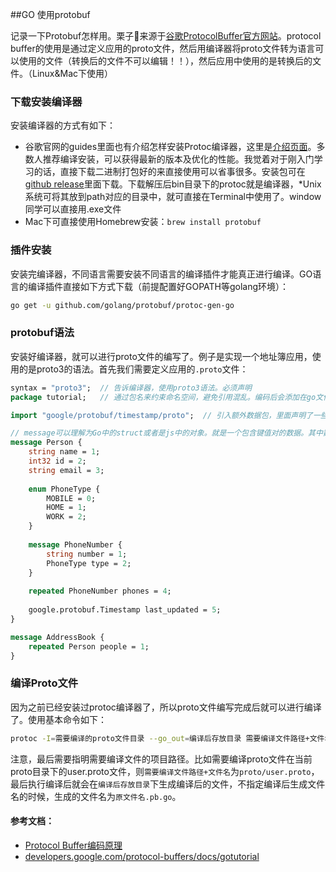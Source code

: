 ##GO 使用protobuf 

记录一下Protobuf怎样用。栗子🌰来源于[谷歌ProtocolBuffer官方网站](https://developers.google.com/protocol-buffers/docs/gotutorial)。protocol buffer的使用是通过定义应用的proto文件，然后用编译器将proto文件转为语言可以使用的文件（转换后的文件不可以编辑！！），然后应用中使用的是转换后的文件。（Linux&Mac下使用）

### 下载安装编译器

安装编译器的方式有如下：

* 谷歌官网的guides里面也有介绍怎样安装Protoc编译器，这里是[介绍页面](https://developers.google.com/protocol-buffers/docs/downloads)。多数人推荐编译安装，可以获得最新的版本及优化的性能。我觉着对于刚入门学习的话，直接下载二进制打包好的来直接使用可以省事很多。安装包可在[github release](https://github.com/protocolbuffers/protobuf/releases)里面下载。下载解压后bin目录下的protoc就是编译器，*Unix系统可将其放到path对应的目录中，就可直接在Terminal中使用了。window同学可以直接用.exe文件
* Mac下可直接使用Homebrew安装：`brew install protobuf`

### 插件安装

安装完编译器，不同语言需要安装不同语言的编译插件才能真正进行编译。GO语言的编译插件直接如下方式下载（前提配置好GOPATH等golang环境）：

```bash
go get -u github.com/golang/protobuf/protoc-gen-go
```

### protobuf语法

安装好编译器，就可以进行proto文件的编写了。例子是实现一个地址簿应用，使用的是proto3的语法。首先我们需要定义应用的`.proto`文件：

```protobuf
syntax = "proto3";  // 告诉编译器，使用proto3语法。必须声明
package tutorial;   // 通过包名来约束命名空间，避免引用混乱。编码后会添加在go文件中

import "google/protobuf/timestamp/proto";  // 引入额外数据包，里面声明了一些额外的数据格式。非必须，按需使用

// message可以理解为Go中的struct或者是js中的对象。就是一个包含键值对的数据。其中数字表示编码后在数据中的位置。详细信息可见文章尾部参考文档：protocol buffer 编码原理
message Person {
	string name = 1;
	int32 id = 2;
	string email = 3;
	
	enum PhoneType {
		MOBILE = 0;
		HOME = 1;
		WORK = 2;
	}
	
	message PhoneNumber {
		string number = 1;
		PhoneType type = 2;
	}
	
	repeated PhoneNumber phones = 4;
	
	google.protobuf.Timestamp last_updated = 5;
}

message AddressBook {
	repeated Person people = 1;
}
```



### 编译Proto文件

因为之前已经安装过protoc编译器了，所以proto文件编写完成后就可以进行编译了。使用基本命令如下：

```bash
protoc -I=需要编译的proto文件目录 --go_out=编译后存放目录 需要编译文件路径+文件名
```

注意，最后需要指明需要编译文件的项目路径。比如需要编译proto文件在当前proto目录下的user.proto文件，则`需要编译文件路径+文件名`为`proto/user.proto`，最后执行编译后就会在`编译后存放目录`下生成编译后的文件，不指定编译后生成文件名的时候，生成的文件名为`原文件名.pb.go`。



#### 参考文档：

* [Protocol Buffer编码原理](https://mp.weixin.qq.com/s/p_vcj5m19eK8ziiCa-me6g)
* [developers.google.com/protocol-buffers/docs/gotutorial](developers.google.com/protocol-buffers/docs/gotutorial)

